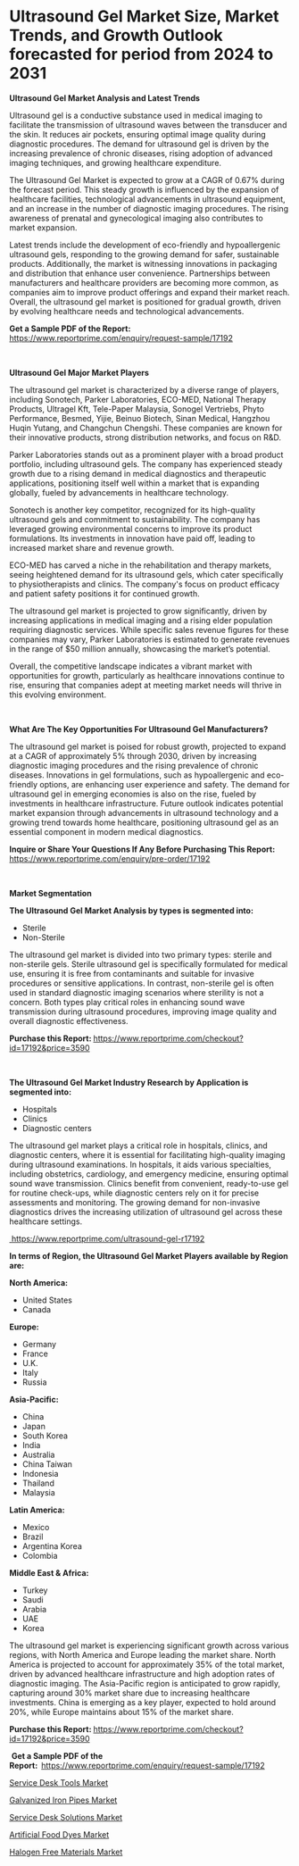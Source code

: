 <p><h1>Ultrasound Gel Market Size, Market Trends, and Growth Outlook forecasted for period from 2024 to 2031</h1></p><p><strong>Ultrasound Gel Market Analysis and Latest Trends</strong></p>
<p><p>Ultrasound gel is a conductive substance used in medical imaging to facilitate the transmission of ultrasound waves between the transducer and the skin. It reduces air pockets, ensuring optimal image quality during diagnostic procedures. The demand for ultrasound gel is driven by the increasing prevalence of chronic diseases, rising adoption of advanced imaging techniques, and growing healthcare expenditure.</p><p>The Ultrasound Gel Market is expected to grow at a CAGR of 0.67% during the forecast period. This steady growth is influenced by the expansion of healthcare facilities, technological advancements in ultrasound equipment, and an increase in the number of diagnostic imaging procedures. The rising awareness of prenatal and gynecological imaging also contributes to market expansion.</p><p>Latest trends include the development of eco-friendly and hypoallergenic ultrasound gels, responding to the growing demand for safer, sustainable products. Additionally, the market is witnessing innovations in packaging and distribution that enhance user convenience. Partnerships between manufacturers and healthcare providers are becoming more common, as companies aim to improve product offerings and expand their market reach. Overall, the ultrasound gel market is positioned for gradual growth, driven by evolving healthcare needs and technological advancements.</p></p>
<p><strong>Get a Sample PDF of the Report:&nbsp;</strong> <a href="https://www.reportprime.com/enquiry/request-sample/17192?utm_campaign=12&utm_medium=2&utm_source=Github&utm_content=ia&utm_term=24112024&utm_id=ultrasound-gel">https://www.reportprime.com/enquiry/request-sample/17192</a></p>
<p>&nbsp;</p>
<p><strong>Ultrasound Gel Major Market Players</strong></p>
<p><p>The ultrasound gel market is characterized by a diverse range of players, including Sonotech, Parker Laboratories, ECO-MED, National Therapy Products, Ultragel Kft, Tele-Paper Malaysia, Sonogel Vertriebs, Phyto Performance, Besmed, Yijie, Beinuo Biotech, Sinan Medical, Hangzhou Huqin Yutang, and Changchun Chengshi. These companies are known for their innovative products, strong distribution networks, and focus on R&D.</p><p>Parker Laboratories stands out as a prominent player with a broad product portfolio, including ultrasound gels. The company has experienced steady growth due to a rising demand in medical diagnostics and therapeutic applications, positioning itself well within a market that is expanding globally, fueled by advancements in healthcare technology.</p><p>Sonotech is another key competitor, recognized for its high-quality ultrasound gels and commitment to sustainability. The company has leveraged growing environmental concerns to improve its product formulations. Its investments in innovation have paid off, leading to increased market share and revenue growth.</p><p>ECO-MED has carved a niche in the rehabilitation and therapy markets, seeing heightened demand for its ultrasound gels, which cater specifically to physiotherapists and clinics. The company's focus on product efficacy and patient safety positions it for continued growth.</p><p>The ultrasound gel market is projected to grow significantly, driven by increasing applications in medical imaging and a rising elder population requiring diagnostic services. While specific sales revenue figures for these companies may vary, Parker Laboratories is estimated to generate revenues in the range of $50 million annually, showcasing the market’s potential.</p><p>Overall, the competitive landscape indicates a vibrant market with opportunities for growth, particularly as healthcare innovations continue to rise, ensuring that companies adept at meeting market needs will thrive in this evolving environment.</p></p>
<p>&nbsp;</p>
<p><strong>What Are The Key Opportunities For Ultrasound Gel Manufacturers?</strong></p>
<p><p>The ultrasound gel market is poised for robust growth, projected to expand at a CAGR of approximately 5% through 2030, driven by increasing diagnostic imaging procedures and the rising prevalence of chronic diseases. Innovations in gel formulations, such as hypoallergenic and eco-friendly options, are enhancing user experience and safety. The demand for ultrasound gel in emerging economies is also on the rise, fueled by investments in healthcare infrastructure. Future outlook indicates potential market expansion through advancements in ultrasound technology and a growing trend towards home healthcare, positioning ultrasound gel as an essential component in modern medical diagnostics.</p></p>
<p><strong>Inquire or Share Your Questions If Any Before Purchasing This Report:</strong> <a href="https://www.reportprime.com/enquiry/pre-order/17192?utm_campaign=12&utm_medium=2&utm_source=Github&utm_content=ia&utm_term=24112024&utm_id=ultrasound-gel">https://www.reportprime.com/enquiry/pre-order/17192</a></p>
<p>&nbsp;</p>
<p><strong>Market Segmentation</strong></p>
<p><strong>The Ultrasound Gel Market Analysis by types is segmented into:</strong></p>
<p><ul><li>Sterile</li><li>Non-Sterile</li></ul></p>
<p><p>The ultrasound gel market is divided into two primary types: sterile and non-sterile gels. Sterile ultrasound gel is specifically formulated for medical use, ensuring it is free from contaminants and suitable for invasive procedures or sensitive applications. In contrast, non-sterile gel is often used in standard diagnostic imaging scenarios where sterility is not a concern. Both types play critical roles in enhancing sound wave transmission during ultrasound procedures, improving image quality and overall diagnostic effectiveness.</p></p>
<p><strong>Purchase this Report:&nbsp;</strong><a href="https://www.reportprime.com/checkout?id=17192&price=3590&utm_campaign=12&utm_medium=2&utm_source=Github&utm_content=ia&utm_term=24112024&utm_id=ultrasound-gel">https://www.reportprime.com/checkout?id=17192&price=3590</a></p>
<p>&nbsp;</p>
<p><strong>The Ultrasound Gel Market Industry Research by Application is segmented into:</strong></p>
<p><ul><li>Hospitals</li><li>Clinics</li><li>Diagnostic centers</li></ul></p>
<p><p>The ultrasound gel market plays a critical role in hospitals, clinics, and diagnostic centers, where it is essential for facilitating high-quality imaging during ultrasound examinations. In hospitals, it aids various specialties, including obstetrics, cardiology, and emergency medicine, ensuring optimal sound wave transmission. Clinics benefit from convenient, ready-to-use gel for routine check-ups, while diagnostic centers rely on it for precise assessments and monitoring. The growing demand for non-invasive diagnostics drives the increasing utilization of ultrasound gel across these healthcare settings.</p></p>
<p><a href="https://www.reportprime.com/ultrasound-gel-r17192?utm_campaign=12&utm_medium=2&utm_source=Github&utm_content=ia&utm_term=24112024&utm_id=ultrasound-gel">&nbsp;https://www.reportprime.com/ultrasound-gel-r17192</a></p>
<p><strong>In terms of Region, the Ultrasound Gel Market Players available by Region are:</strong></p>
<p>
    <p> <strong> North America: </strong>
        <ul>
            <li>United States</li>
            <li>Canada</li>
        </ul>
        </p> 
    <p> <strong> Europe: </strong>
        <ul>
            <li>Germany</li>
            <li>France</li>
            <li>U.K.</li>
            <li>Italy</li>
            <li>Russia</li>
        </ul>
        </p> 
    <p> <strong> Asia-Pacific: </strong>
        <ul>
            <li>China</li>
            <li>Japan</li>
            <li>South Korea</li>
            <li>India</li>
            <li>Australia</li>
            <li>China Taiwan</li>
            <li>Indonesia</li>
            <li>Thailand</li>
            <li>Malaysia</li>
        </ul>
        </p> 
    <p> <strong> Latin America: </strong>
        <ul>
            <li>Mexico</li>
            <li>Brazil</li>
            <li>Argentina Korea</li>
            <li>Colombia</li>
        </ul>
        </p> 
    <p> <strong> Middle East & Africa: </strong>
        <ul>
            <li>Turkey</li>
            <li>Saudi</li>
            <li>Arabia</li>
            <li>UAE</li>
            <li>Korea</li>
        </ul>
    </p>
    </p>
<p><p>The ultrasound gel market is experiencing significant growth across various regions, with North America and Europe leading the market share. North America is projected to account for approximately 35% of the total market, driven by advanced healthcare infrastructure and high adoption rates of diagnostic imaging. The Asia-Pacific region is anticipated to grow rapidly, capturing around 30% market share due to increasing healthcare investments. China is emerging as a key player, expected to hold around 20%, while Europe maintains about 15% of the market share.</p></p>
<p><strong>Purchase this Report: </strong><a href="https://www.reportprime.com/checkout?id=17192&price=3590&utm_campaign=12&utm_medium=2&utm_source=Github&utm_content=ia&utm_term=24112024&utm_id=ultrasound-gel">https://www.reportprime.com/checkout?id=17192&price=3590</a></p>
<p>&nbsp;<strong>Get a Sample PDF of the Report:&nbsp;&nbsp;</strong><a href="https://www.reportprime.com/enquiry/request-sample/17192?utm_campaign=12&utm_medium=2&utm_source=Github&utm_content=ia&utm_term=24112024&utm_id=ultrasound-gel">https://www.reportprime.com/enquiry/request-sample/17192</a></p>
<p><strong></strong></p>
<p><p><a href="https://issuu.com/reportprime-2/docs/service-desk-tools-market-size-2030_cbd748aaeeb307?utm_campaign=12&utm_medium=2&utm_source=Github&utm_content=ia&utm_term=24112024&utm_id=ultrasound-gel">Service Desk Tools Market</a></p><p><a href="https://www.linkedin.com/pulse/galvanized-iron-pipes-market2024-2031-industry-insights-rnvqe?utm_campaign=12&utm_medium=2&utm_source=Github&utm_content=ia&utm_term=24112024&utm_id=ultrasound-gel">Galvanized Iron Pipes Market</a></p><p><a href="https://issuu.com/reportprime-2/docs/service-desk-solutions-market-size-_33a34b63e229b9?utm_campaign=12&utm_medium=2&utm_source=Github&utm_content=ia&utm_term=24112024&utm_id=ultrasound-gel">Service Desk Solutions Market</a></p><p><a href="https://www.linkedin.com/pulse/navigating-global-artificial-food-dyes-market-landscape-woe6f?utm_campaign=12&utm_medium=2&utm_source=Github&utm_content=ia&utm_term=24112024&utm_id=ultrasound-gel">Artificial Food Dyes Market</a></p><p><a href="https://github.com/JakirUddin511/Market-Research-Report-List-1/blob/main/halogen-free-materials-market.md?utm_campaign=12&utm_medium=2&utm_source=Github&utm_content=ia&utm_term=24112024&utm_id=ultrasound-gel">Halogen Free Materials Market</a></p></p>